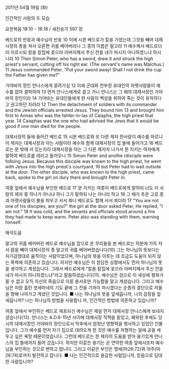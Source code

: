 2011년 04월 19일 (화)

인간적인 사람의 두 모습



요한복음 18:10 - 18:18 / 새찬송가 597 장


베드로의 반응과 예수님의 반응
10 이에 시몬 베드로가 칼을 가졌는데 그것을 빼어 대제사장의 종을 쳐서 오른편 귀를 베어버리니 그 종의 이름은 말고라 11 예수께서 베드로더러 이르시되 칼을 칼집에 꽂으라 아버지께서 주신 잔을 내가 마시지 아니하겠느냐 하시니라
10 Then Simon Peter, who has a sword, drew it and struck the high priest's servant, cutting off his right ear. (The servant's name was Malchus.) 11 Jesus commanded Peter, "Put your sword away! Shall I not drink the cup the Father has given me?"

가야바의 장인 안나스에게 끌려가심
12 이에 군대와 천부장 유대인의 아랫사람들이 예수를 잡아 결박하여  13 먼저 안나스에게로 끌고 가니 안나스는 그 해의  대제사장인 가야바의 장인이라 14 가야바는 유대인들에게 한 사람이 백성을 위하여 죽는 것이 유익하다고 권고하던 자러라
12 Then the detachment of soldiers with its commander and the Jewish officials arrested Jesus. They bound him 13 and brought him first to Annas who was the fahter-in-las of Caiapha, the high priest that year. 14 Caiaphas was the one who had advised the Jews that it would be good if one man died for the people.

대제사장의 들에 들어간 베드로
15 시몬 베드로와 또 다른 제자 한사람이 예수를 따르니 이 제자는 대제사장과 아는 사람이라 예수와 함께 대제사장의 집 뜰에 들어가고 16 베드로는 문 밖에 서 있는지라 대제사장을 아는 그 다른 제자자 나가서 문 지키는 여자에게 말하여 베드로를 데리고 들어오니
15 Simon Peter and anothe rdisciple were folloing Jesus. Because this disciple was known to the high priest, he went with Jesus into the high priest's courtyard, 16 but Peter had to wait outside at the door. The other disciple, who was known to the high priest, came back, spoke to the girl on dury there and brought Peter in.

여종 앞에서 예수님을 부인한 베드로
17 문 지키는 여종이 베드로에게 말하되 너도 이 사람의 제자 중 하나가 아니냐 하니 그가 말하되 나는 아니라 하고 18 그 때가 추운 고로 종과 아랫사람들이 불을 피우고 서서 쬐니 베드로도 함께 서서 쬐더라
17 "You are not one of his disciples, are you?" the girl at the door asked Peter, He replied, "I am not." 18 It was cold, and the sevants and officials stood around a fire they had made to keep warm. Peter also was standing with them, warning himself.

해석도움





말고의 귀를 베어버린 베드로
예수님을 잡으로 온 무리들을 본 베드로는 의분에 가득 차서 칼을 빼어 대제사장의 종 말고의 귀를 베어버렸습니다(10) 그는 하나님의 뜻보다는 자기감정대로 움직이는 사람이었으며, 하나님의 뜻을 이루는 데 조금도 도움이 되지 않는 폭력에 의존하고 있습니다. 하지만 예수님은 이 참담한 상황에서도 먼저 하나님의 뜻을 생각하고 계셨습니다. 그래서 베드로에게 "칼을 칼집에 꽂으라 아버지께서 주신 잔을 내가 마시지 아니하겠느냐"라고 말씀하셨습니다(11). 예수님은 검으로 이 세상에 평화가 올 수 없고 오직 자신의 죽음으로 이룬 용서로만 가능함을 알고 계셨습니다. 그리고 예수님은 피땀 흘린 겟세마네의 기도 끝에 그 잔을 기꺼이 마시겠다는 순종의 결단으로 저들을 향해 나아가고 계셨던 것입니다.
■ 나는 하나님의 뜻을 앞세웁니까, 나의 감정을 앞세웁니까? 나는 하나님의 방법을 사용합니
까, 인간적인 방법에 의존하고 있습니까?

여종 앞에서 부인하는 베드로
체포되신 예수님은 제일 먼저 대제사장 안나스에게 보내지셨습니다(13). 안나스는 A.D.6-15년 사이에 대제사장 직책을 맡았고, 폐위된 후에도 당시의 대제사장인 가야바의 장인으로서 막후에서 엄청난 영향력을 행사하고 있었던 인물입니다. 그가 예수를 먼저 자기 집으로 데려오게 한 것은 예수를 처형하는 일에 공을 세우고 싶은 욕망 때문이었습니다. 그런데 베드로는 한 제자의 도움을 받아 용기있게 안나스의 집 뜰에까지 들어 갔습니다. 하지만 이같은 용기는 곧 연약한 여종 앞에서조차 예수님을 부인하는 것으로 변하고 맙니다. 그리고 이같은 부인은 맹세(마26:72)와 저주(마26:74)로까지 발전하고 맙니다.
■ 나는 인간적으로 용감한 사람입니까, 믿음으로 담대한 사람입니까?